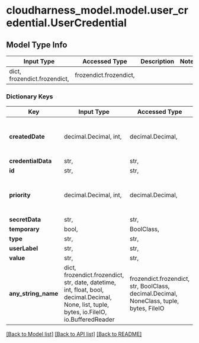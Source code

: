 # cloudharness_model.model.user_credential.UserCredential

## Model Type Info
Input Type | Accessed Type | Description | Notes
------------ | ------------- | ------------- | -------------
dict, frozendict.frozendict,  | frozendict.frozendict,  |  | 

### Dictionary Keys
Key | Input Type | Accessed Type | Description | Notes
------------ | ------------- | ------------- | ------------- | -------------
**createdDate** | decimal.Decimal, int,  | decimal.Decimal,  |  | [optional] value must be a 64 bit integer
**credentialData** | str,  | str,  |  | [optional] 
**id** | str,  | str,  |  | [optional] 
**priority** | decimal.Decimal, int,  | decimal.Decimal,  |  | [optional] value must be a 32 bit integer
**secretData** | str,  | str,  |  | [optional] 
**temporary** | bool,  | BoolClass,  |  | [optional] 
**type** | str,  | str,  |  | [optional] 
**userLabel** | str,  | str,  |  | [optional] 
**value** | str,  | str,  |  | [optional] 
**any_string_name** | dict, frozendict.frozendict, str, date, datetime, int, float, bool, decimal.Decimal, None, list, tuple, bytes, io.FileIO, io.BufferedReader | frozendict.frozendict, str, BoolClass, decimal.Decimal, NoneClass, tuple, bytes, FileIO | any string name can be used but the value must be the correct type | [optional]

[[Back to Model list]](../../README.md#documentation-for-models) [[Back to API list]](../../README.md#documentation-for-api-endpoints) [[Back to README]](../../README.md)


